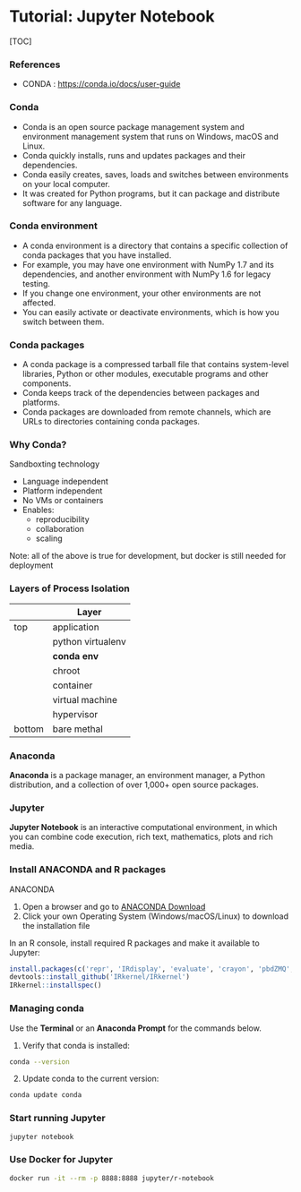 # Tutorial: Jupyter Notebook
[TOC]


### References
* CONDA : https://conda.io/docs/user-guide

### Conda
* Conda is an open source package management system and environment management system that runs on Windows, macOS and Linux.
* Conda quickly installs, runs and updates packages and their dependencies.
* Conda easily creates, saves, loads and switches between environments on your local computer.
* It was created for Python programs, but it can package and distribute software for any language.

### Conda environment
* A conda environment is a directory that contains a specific collection of conda packages that you have installed.
* For example, you may have one environment with NumPy 1.7 and its dependencies, and another environment with NumPy 1.6 for legacy testing.
* If you change one environment, your other environments are not affected. 
* You can easily activate or deactivate environments, which is how you switch between them.

### Conda packages
* A conda package is a compressed tarball file that contains system-level libraries, Python or other modules, executable programs and other components.
* Conda keeps track of the dependencies between packages and platforms.
* Conda packages are downloaded from remote channels, which are URLs to directories containing conda packages.

### Why Conda?
Sandboxting technology
* Language independent
* Platform independent
* No VMs or containers
* Enables:
  * reproducibility
  * collaboration
  * scaling

Note: all of the above is true for development, but docker is still needed for deployment


### Layers of Process Isolation
|         | Layer             |
|---------|-------------------|
| top     | application       |
|         | python virtualenv |
|         | **conda env**     |
|         | chroot            |
|         | container         |
|         | virtual machine   |
|         | hypervisor        |
| bottom  | bare methal       |

### Anaconda
**Anaconda** is a package manager, an environment manager, a Python distribution, and a collection of over 1,000+ open source packages.


### Jupyter
**Jupyter Notebook** is an interactive computational environment, in which you can combine code execution, rich text, mathematics, plots and rich media.


### Install ANACONDA and R packages
ANACONDA
1. Open a browser and go to [ANACONDA Download](https://www.anaconda.com/download)
2. Click your own Operating System (Windows/macOS/Linux) to download the installation file

In an R console, install required R packages and make it available to Jupyter:
```r
install.packages(c('repr', 'IRdisplay', 'evaluate', 'crayon', 'pbdZMQ', 'devtools', 'uuid', 'digest'))
devtools::install_github('IRkernel/IRkernel')
IRkernel::installspec()
```


### Managing conda
Use the **Terminal** or an **Anaconda Prompt** for the commands below.

1. Verify that conda is installed:
```bash
conda --version
```

2. Update conda to the current version:
```bash
conda update conda
```


### Start running Jupyter
```bash
jupyter notebook
```

### Use Docker for Jupyter
```bash
docker run -it --rm -p 8888:8888 jupyter/r-notebook
```

